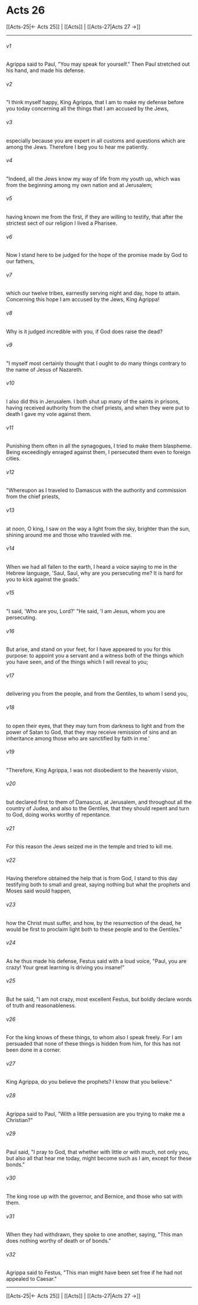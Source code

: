 # Acts 26

[[Acts-25|← Acts 25]] | [[Acts]] | [[Acts-27|Acts 27 →]]
***



###### v1 
Agrippa said to Paul, "You may speak for yourself." Then Paul stretched out his hand, and made his defense. 

###### v2 
"I think myself happy, King Agrippa, that I am to make my defense before you today concerning all the things that I am accused by the Jews, 

###### v3 
especially because you are expert in all customs and questions which are among the Jews. Therefore I beg you to hear me patiently. 

###### v4 
"Indeed, all the Jews know my way of life from my youth up, which was from the beginning among my own nation and at Jerusalem; 

###### v5 
having known me from the first, if they are willing to testify, that after the strictest sect of our religion I lived a Pharisee. 

###### v6 
Now I stand here to be judged for the hope of the promise made by God to our fathers, 

###### v7 
which our twelve tribes, earnestly serving night and day, hope to attain. Concerning this hope I am accused by the Jews, King Agrippa! 

###### v8 
Why is it judged incredible with you, if God does raise the dead? 

###### v9 
"I myself most certainly thought that I ought to do many things contrary to the name of Jesus of Nazareth. 

###### v10 
I also did this in Jerusalem. I both shut up many of the saints in prisons, having received authority from the chief priests, and when they were put to death I gave my vote against them. 

###### v11 
Punishing them often in all the synagogues, I tried to make them blaspheme. Being exceedingly enraged against them, I persecuted them even to foreign cities. 

###### v12 
"Whereupon as I traveled to Damascus with the authority and commission from the chief priests, 

###### v13 
at noon, O king, I saw on the way a light from the sky, brighter than the sun, shining around me and those who traveled with me. 

###### v14 
When we had all fallen to the earth, I heard a voice saying to me in the Hebrew language, 'Saul, Saul, why are you persecuting me? It is hard for you to kick against the goads.' 

###### v15 
"I said, 'Who are you, Lord?' "He said, 'I am Jesus, whom you are persecuting. 

###### v16 
But arise, and stand on your feet, for I have appeared to you for this purpose: to appoint you a servant and a witness both of the things which you have seen, and of the things which I will reveal to you; 

###### v17 
delivering you from the people, and from the Gentiles, to whom I send you, 

###### v18 
to open their eyes, that they may turn from darkness to light and from the power of Satan to God, that they may receive remission of sins and an inheritance among those who are sanctified by faith in me.' 

###### v19 
"Therefore, King Agrippa, I was not disobedient to the heavenly vision, 

###### v20 
but declared first to them of Damascus, at Jerusalem, and throughout all the country of Judea, and also to the Gentiles, that they should repent and turn to God, doing works worthy of repentance. 

###### v21 
For this reason the Jews seized me in the temple and tried to kill me. 

###### v22 
Having therefore obtained the help that is from God, I stand to this day testifying both to small and great, saying nothing but what the prophets and Moses said would happen, 

###### v23 
how the Christ must suffer, and how, by the resurrection of the dead, he would be first to proclaim light both to these people and to the Gentiles." 

###### v24 
As he thus made his defense, Festus said with a loud voice, "Paul, you are crazy! Your great learning is driving you insane!" 

###### v25 
But he said, "I am not crazy, most excellent Festus, but boldly declare words of truth and reasonableness. 

###### v26 
For the king knows of these things, to whom also I speak freely. For I am persuaded that none of these things is hidden from him, for this has not been done in a corner. 

###### v27 
King Agrippa, do you believe the prophets? I know that you believe." 

###### v28 
Agrippa said to Paul, "With a little persuasion are you trying to make me a Christian?" 

###### v29 
Paul said, "I pray to God, that whether with little or with much, not only you, but also all that hear me today, might become such as I am, except for these bonds." 

###### v30 
The king rose up with the governor, and Bernice, and those who sat with them. 

###### v31 
When they had withdrawn, they spoke to one another, saying, "This man does nothing worthy of death or of bonds." 

###### v32 
Agrippa said to Festus, "This man might have been set free if he had not appealed to Caesar."

***
[[Acts-25|← Acts 25]] | [[Acts]] | [[Acts-27|Acts 27 →]]
